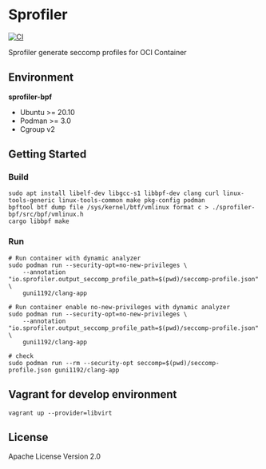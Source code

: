 # Sprofiler

[![CI](https://github.com/sai-lab/sprofiler/actions/workflows/ci.yaml/badge.svg)](https://github.com/sai-lab/sprofiler/actions/workflows/ci.yaml)

Sprofiler generate seccomp profiles for OCI Container

## Environment

**sprofiler-bpf**
- Ubuntu >= 20.10
- Podman >= 3.0
- Cgroup v2

## Getting Started

### Build

```
sudo apt install libelf-dev libgcc-s1 libbpf-dev clang curl linux-tools-generic linux-tools-common make pkg-config podman
bpftool btf dump file /sys/kernel/btf/vmlinux format c > ./sprofiler-bpf/src/bpf/vmlinux.h
cargo libbpf make
```

### Run

```
# Run container with dynamic analyzer
sudo podman run --security-opt=no-new-privileges \
    --annotation "io.sprofiler.output_seccomp_profile_path=$(pwd)/seccomp-profile.json" \
    guni1192/clang-app

# Run container enable no-new-privileges with dynamic analyzer 
sudo podman run --security-opt=no-new-privileges \
    --annotation "io.sprofiler.output_seccomp_profile_path=$(pwd)/seccomp-profile.json" \
    guni1192/clang-app

# check
sudo podman run --rm --security-opt seccomp=$(pwd)/seccomp-profile.json guni1192/clang-app
```

## Vagrant for develop environment

```
vagrant up --provider=libvirt
```

## License

Apache License Version 2.0
